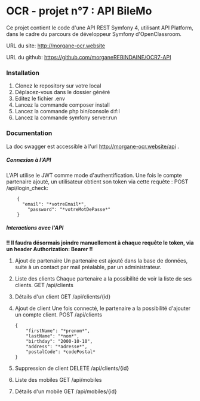# OCR - projet n°7 : API BileMo

Ce projet contient le code d'une API REST Symfony 4, utilisant API Platform, dans le cadre du parcours de développeur Symfony d'OpenClassroom.

URL du site: http://morgane-ocr.website

URL du github: https://github.com/morganeREBINDAINE/OCR7-API

### Installation
1. Clonez le repository sur votre local
2. Déplacez-vous dans le dossier généré
3. Editez le fichier .env
4. Lancez la commande composer install
5. Lancez la commande php bin/console d:f:l
6. Lancez la commande symfony server:run

### Documentation
La doc swagger est accessible à l'url http://morgane-ocr.website/api .
##### Connexion à l'API
L'API utilise le JWT comme mode d'authentification. Une fois le compte partenaire ajouté, un utilisateur obtient son token via cette requête :
POST /api/login_check:

        {
          "email": "*votreEmail*",
            "password": "*votreMotDePasse*"
        }


##### Interactions avec l'API
**!! Il faudra désormais joindre manuellement à chaque requête le token, via un header Authorization: Bearer <token> !!**

1. Ajout de partenaire
Un partenaire est ajouté dans la base de données, suite à un contact par mail préalable, par un administrateur.

2. Liste des clients
Chaque partenaire a la possibilité de voir la liste de ses clients.
GET /api/clients

3. Détails d'un client
GET /api/clients/{id}

4.  Ajout de client
Une fois connecté, le partenaire a la possibilité d'ajouter un compte client.
POST /api/clients

        {
            "firstName": "*prenom*",
            "lastName": "*nom*",
            "birthday": "2000-10-10",
            "address": "*adresse*",
            "postalCode": *codePostal*
        }


5. Suppression de client
DELETE /api/clients/{id}

6. Liste des mobiles
GET /api/mobiles

7. Détails d'un mobile
GET /api/mobiles/{id}
